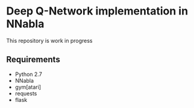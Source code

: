 # Deep Q-Network implementation in NNabla

This repository is work in progress

## Requirements

* Python 2.7
* NNabla
* gym[atari]
* requests
* flask
